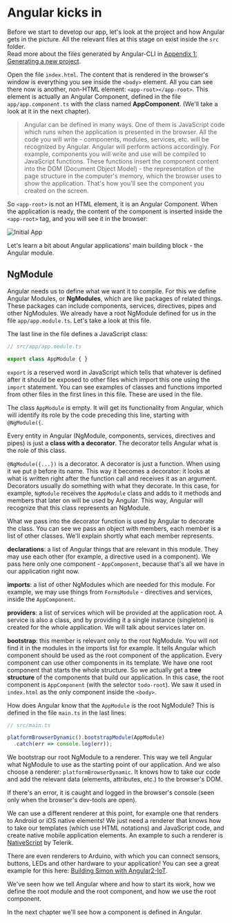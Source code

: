 # Angular kicks in

Before we start to develop our app, let's look at the project and how Angular gets in the picture. All the relevant files at this stage on exist inside the `src` folder.  
Read more about the files generated by Angular-CLI in [Appendix 1: Generating a new project](https://ng-girls.gitbooks.io/todo-list-tutorial/generating_a_new_project.html).

Open the file `index.html`. The content that is rendered in the browser's window is everything you see inside the `<body>` element. All you can see there now is another, non-HTML element: `<app-root></app-root>`. This element is actually an Angular Component, defined in the file `app/app.component.ts` with the class named **AppComponent**. \(We'll take a look at it in the next chapter\).

> Angular can be defined in many ways. One of them is JavaScript code which runs when the application is presented in the browser. All the code you will write - components, modules, services, etc. will be recognized by Angular. Angular will perform actions accordingly. For example, components you will write and use will be compiled to JavaScript functions. These functions insert the component content into the DOM \(Document Object Model\) - the representation of the page structure in the computer's memory, which the browser uses to show the application. That's how you'll see the component you created on the screen.

So `<app-root>` is not an HTML element, it is an Angular Component. When the application is ready, the content of the component is inserted inside the `<app-root>` tag, and you will see it in the browser:

![Initial App](https://github.com/ng-girls/todo-list-tutorial/raw/master/assets/initial-app.png)

Let's learn a bit about Angular applications' main building block - the Angular module.

## NgModule

Angular needs us to define what we want it to compile. For this we define Angular Modules, or **NgModules**, which are like packages of related things. These packages can include components, services, directives, pipes and other NgModules. We already have a root NgModule defined for us in the file `app/app.module.ts`. Let's take a look at this file.

The last line in the file defines a JavaScript class:

```javascript
// src/app/app.module.ts

export class AppModule { }
```

`export` is a reserved word in JavaScript which tells that whatever is defined after it should be exposed to other files which import this one using the `import` statement. You can see examples of classes and functions imported from other files in the first lines in this file. These are used in the file.

The class `AppModule` is empty. It will get its functionality from Angular, which will identify its role by the code preceding this line, starting with `@NgModule({`.

Every entity in Angular \(NgModule, components, services, directives and pipes\) is just a **class with a decorator**. The decorator tells Angular what is the role of this class.

`@NgModule({...})` is a decorator. A decorator is just a function. When using it we put `@` before its name. This way it becomes a decorator: it looks at what is written right after the function call and receives it as an argument. Decorators usually do something with what they decorate. In this case, for example, `NgModule` receives the `AppModule` class and adds to it methods and members that later on will be used by Angular. This way, Angular will recognize that this class represents an NgModule.

What we pass into the decorator function is used by Angular to decorate the class. You can see we pass an object with members, each member is a list of other classes. We'll explain shortly what each member represents.

**declarations**: a list of Angular things that are relevant in this module. They may use each other \(for example, a directive used in a component\). We pass here only one component - `AppComponent`, because that's all we have in our application right now.

**imports**: a list of other NgModules which are needed for this module. For example, we may use things from `FormsModule` - directives and services, inside the `AppComponent`.

**providers**: a list of services which will be provided at the application root. A service is also a class, and by providing it a single instance \(singleton\) is created for the whole application. We will talk about services later on.

**bootstrap**: this member is relevant only to the root NgModule. You will not find it in the modules in the imports list for example. It tells Angular which component should be used as the root component of the application. Every component can use other components in its template. We have one root component that starts the whole structure. So we actually get a **tree structure** of the components that build our application. In this case, the root component is `AppComponent` \(with the selector `todo-root`\). We saw it used in `index.html` as the only component inside the `<body>`.

How does Angular know that the `AppModule` is the root NgModule? This is defined in the file `main.ts` in the last lines:

```javascript
// src/main.ts

platformBrowserDynamic().bootstrapModule(AppModule)
  .catch(err => console.log(err));
```

We bootstrap our root NgModule to a renderer. This way we tell Angular what NgModule to use as the starting point of our application. And we also choose a renderer: `platformBrowserDynamic`. It knows how to take our code and add the relevant data \(elements, attributes, etc.\) to the browser's DOM.

If there's an error, it is caught and logged in the browser's console \(seen only when the browser's dev-tools are open\).

We can use a different renderer at this point, for example one that renders to Android or iOS native elements! We just need a renderer that knows how to take our templates \(which use HTML notations\) and JavaScript code, and create native mobile application elements. An example to such a renderer is [NativeScript](https://www.nativescript.org/) by Telerik.

There are even renderers to Arduino, with which you can connect sensors, buttons, LEDs and other hardware to your application! You can see a great example for this here: [Building Simon with Angular2-IoT](https://medium.com/@urish/building-simon-with-angular2-iot-fceb78bb18e5#.430qu216w).

We've seen how we tell Angular where and how to start its work, how we define the root module and the root component, and how we use the root component.

In the next chapter we'll see how a component is defined in Angular.

